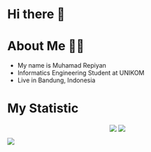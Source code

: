# Hi there 👋
# About Me 👨‍🦱
* My name is Muhamad Repiyan
* Informatics Engineering Student at UNIKOM
* Live in Bandung, Indonesia

# My Statistic
<p align="center">
    <img align="center" src="https://github-readme-stats.vercel.app/api?username=repiyann&show_icons=true&theme=nord&hide_border=true" />
    <img align="center" src="https://github-readme-stats.vercel.app/api/top-langs/?username=repiyann&layout=compact&theme=nord&hide_border=true" />
</p

![](https://komarev.com/ghpvc/?username=repiyann)
